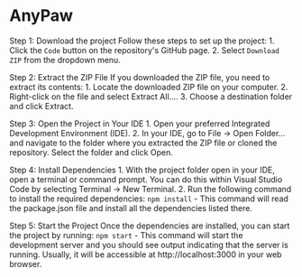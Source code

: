 # AnyPaw

Step 1: Download the project
Follow these steps to set up the project:
    1. Click the `Code` button on the repository's GitHub page.
    2. Select `Download ZIP` from the dropdown menu.

Step 2: Extract the ZIP File
If you downloaded the ZIP file, you need to extract its contents:
    1. Locate the downloaded ZIP file on your computer.
    2. Right-click on the file and select Extract All....
    3. Choose a destination folder and click Extract.

Step 3: Open the Project in Your IDE
    1. Open your preferred Integrated Development Environment (IDE). 
    2. In your IDE, go to File -> Open Folder... and navigate to the folder where you extracted the ZIP file or cloned the repository. Select the folder and click Open.

Step 4: Install Dependencies
    1. With the project folder open in your IDE, open a terminal or command prompt. You can do this within Visual Studio Code by selecting Terminal -> New Terminal.
    2. Run the following command to install the required dependencies:
        `npm install`
    - This command will read the package.json file and install all the dependencies listed there.

Step 5: Start the Project
     Once the dependencies are installed, you can start the project by running:
        `npm start`
    - This command will start the development server and you should see output indicating that the server is running. Usually, it will be accessible at http://localhost:3000 in your web browser.


